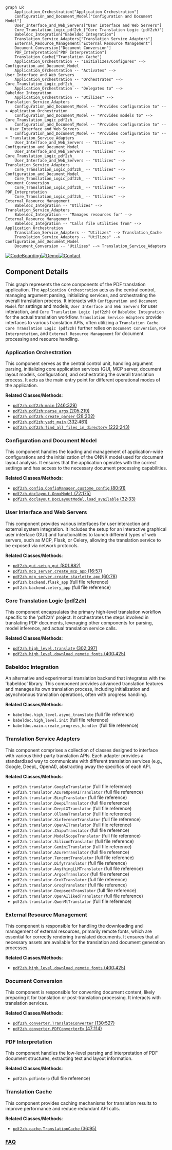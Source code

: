 ```mermaid
graph LR
    Application_Orchestration["Application Orchestration"]
    Configuration_and_Document_Model["Configuration and Document Model"]
    User_Interface_and_Web_Servers["User Interface and Web Servers"]
    Core_Translation_Logic_pdf2zh_["Core Translation Logic (pdf2zh)"]
    Babeldoc_Integration["Babeldoc Integration"]
    Translation_Service_Adapters["Translation Service Adapters"]
    External_Resource_Management["External Resource Management"]
    Document_Conversion["Document Conversion"]
    PDF_Interpretation["PDF Interpretation"]
    Translation_Cache["Translation Cache"]
    Application_Orchestration -- "Initializes/Configures" --> Configuration_and_Document_Model
    Application_Orchestration -- "Activates" --> User_Interface_and_Web_Servers
    Application_Orchestration -- "Orchestrates" --> Core_Translation_Logic_pdf2zh_
    Application_Orchestration -- "Delegates to" --> Babeldoc_Integration
    Application_Orchestration -- "Utilizes" --> Translation_Service_Adapters
    Configuration_and_Document_Model -- "Provides configuration to" --> Application_Orchestration
    Configuration_and_Document_Model -- "Provides models to" --> Core_Translation_Logic_pdf2zh_
    Configuration_and_Document_Model -- "Provides configuration to" --> User_Interface_and_Web_Servers
    Configuration_and_Document_Model -- "Provides configuration to" --> Translation_Service_Adapters
    User_Interface_and_Web_Servers -- "Utilizes" --> Configuration_and_Document_Model
    User_Interface_and_Web_Servers -- "Utilizes" --> Core_Translation_Logic_pdf2zh_
    User_Interface_and_Web_Servers -- "Utilizes" --> Translation_Service_Adapters
    Core_Translation_Logic_pdf2zh_ -- "Utilizes" --> Configuration_and_Document_Model
    Core_Translation_Logic_pdf2zh_ -- "Utilizes" --> Document_Conversion
    Core_Translation_Logic_pdf2zh_ -- "Utilizes" --> PDF_Interpretation
    Core_Translation_Logic_pdf2zh_ -- "Utilizes" --> External_Resource_Management
    Babeldoc_Integration -- "Utilizes" --> Translation_Service_Adapters
    Babeldoc_Integration -- "Manages resources for" --> External_Resource_Management
    Babeldoc_Integration -- "Calls file utilities from" --> Application_Orchestration
    Translation_Service_Adapters -- "Utilizes" --> Translation_Cache
    Translation_Service_Adapters -- "Utilizes" --> Configuration_and_Document_Model
    Document_Conversion -- "Utilizes" --> Translation_Service_Adapters
```
[![CodeBoarding](https://img.shields.io/badge/Generated%20by-CodeBoarding-9cf?style=flat-square)](https://github.com/CodeBoarding/GeneratedOnBoardings)[![Demo](https://img.shields.io/badge/Try%20our-Demo-blue?style=flat-square)](https://www.codeboarding.org/demo)[![Contact](https://img.shields.io/badge/Contact%20us%20-%20contact@codeboarding.org-lightgrey?style=flat-square)](mailto:contact@codeboarding.org)

## Component Details

This graph represents the core components of the PDF translation application. The `Application Orchestration` acts as the central control, managing argument parsing, initializing services, and orchestrating the overall translation process. It interacts with `Configuration and Document Model` for settings and models, `User Interface and Web Servers` for user interaction, and `Core Translation Logic (pdf2zh)` or `Babeldoc Integration` for the actual translation workflow. `Translation Service Adapters` provide interfaces to various translation APIs, often utilizing a `Translation Cache`. `Core Translation Logic (pdf2zh)` further relies on `Document Conversion`, `PDF Interpretation`, and `External Resource Management` for document processing and resource handling.

### Application Orchestration
This component serves as the central control unit, handling argument parsing, initializing core application services (GUI, MCP server, document layout models, configuration), and orchestrating the overall translation process. It acts as the main entry point for different operational modes of the application.


**Related Classes/Methods**:

- <a href="https://github.com/Byaidu/PDFMathTranslate/blob/master/pdf2zh/pdf2zh.py#L246-L329" target="_blank" rel="noopener noreferrer">`pdf2zh.pdf2zh:main` (246:329)</a>
- <a href="https://github.com/Byaidu/PDFMathTranslate/blob/master/pdf2zh/pdf2zh.py#L205-L219" target="_blank" rel="noopener noreferrer">`pdf2zh.pdf2zh:parse_args` (205:219)</a>
- <a href="https://github.com/Byaidu/PDFMathTranslate/blob/master/pdf2zh/pdf2zh.py#L28-L202" target="_blank" rel="noopener noreferrer">`pdf2zh.pdf2zh:create_parser` (28:202)</a>
- <a href="https://github.com/Byaidu/PDFMathTranslate/blob/master/pdf2zh/pdf2zh.py#L332-L461" target="_blank" rel="noopener noreferrer">`pdf2zh.pdf2zh:yadt_main` (332:461)</a>
- <a href="https://github.com/Byaidu/PDFMathTranslate/blob/master/pdf2zh/pdf2zh.py#L222-L243" target="_blank" rel="noopener noreferrer">`pdf2zh.pdf2zh:find_all_files_in_directory` (222:243)</a>


### Configuration and Document Model
This component handles the loading and management of application-wide configurations and the initialization of the ONNX model used for document layout analysis. It ensures that the application operates with the correct settings and has access to the necessary document processing capabilities.


**Related Classes/Methods**:

- <a href="https://github.com/Byaidu/PDFMathTranslate/blob/master/pdf2zh/config.py#L80-L91" target="_blank" rel="noopener noreferrer">`pdf2zh.config.ConfigManager.custome_config` (80:91)</a>
- <a href="https://github.com/Byaidu/PDFMathTranslate/blob/master/pdf2zh/doclayout.py#L72-L175" target="_blank" rel="noopener noreferrer">`pdf2zh.doclayout.OnnxModel` (72:175)</a>
- <a href="https://github.com/Byaidu/PDFMathTranslate/blob/master/pdf2zh/doclayout.py#L32-L33" target="_blank" rel="noopener noreferrer">`pdf2zh.doclayout.DocLayoutModel.load_available` (32:33)</a>


### User Interface and Web Servers
This component provides various interfaces for user interaction and external system integration. It includes the setup for an interactive graphical user interface (GUI) and functionalities to launch different types of web servers, such as MCP, Flask, or Celery, allowing the translation service to be exposed via network protocols.


**Related Classes/Methods**:

- <a href="https://github.com/Byaidu/PDFMathTranslate/blob/master/pdf2zh/gui.py#L801-L882" target="_blank" rel="noopener noreferrer">`pdf2zh.gui.setup_gui` (801:882)</a>
- <a href="https://github.com/Byaidu/PDFMathTranslate/blob/master/pdf2zh/mcp_server.py#L16-L57" target="_blank" rel="noopener noreferrer">`pdf2zh.mcp_server.create_mcp_app` (16:57)</a>
- <a href="https://github.com/Byaidu/PDFMathTranslate/blob/master/pdf2zh/mcp_server.py#L60-L78" target="_blank" rel="noopener noreferrer">`pdf2zh.mcp_server.create_starlette_app` (60:78)</a>
- `pdf2zh.backend.flask_app` (full file reference)
- `pdf2zh.backend.celery_app` (full file reference)


### Core Translation Logic (pdf2zh)
This component encapsulates the primary high-level translation workflow specific to the 'pdf2zh' project. It orchestrates the steps involved in translating PDF documents, leveraging other components for parsing, model inference, and actual translation service calls.


**Related Classes/Methods**:

- <a href="https://github.com/Byaidu/PDFMathTranslate/blob/master/pdf2zh/high_level.py#L302-L397" target="_blank" rel="noopener noreferrer">`pdf2zh.high_level.translate` (302:397)</a>
- <a href="https://github.com/Byaidu/PDFMathTranslate/blob/master/pdf2zh/high_level.py#L400-L425" target="_blank" rel="noopener noreferrer">`pdf2zh.high_level.download_remote_fonts` (400:425)</a>


### Babeldoc Integration
An alternative and experimental translation backend that integrates with the 'babeldoc' library. This component provides advanced translation features and manages its own translation process, including initialization and asynchronous translation operations, often with progress handling.


**Related Classes/Methods**:

- `babeldoc.high_level.async_translate` (full file reference)
- `babeldoc.high_level.init` (full file reference)
- `babeldoc.main.create_progress_handler` (full file reference)


### Translation Service Adapters
This component comprises a collection of classes designed to interface with various third-party translation APIs. Each adapter provides a standardized way to communicate with different translation services (e.g., Google, DeepL, OpenAI), abstracting away the specifics of each API.


**Related Classes/Methods**:

- `pdf2zh.translator.GoogleTranslator` (full file reference)
- `pdf2zh.translator.AzureOpenAITranslator` (full file reference)
- `pdf2zh.translator.BingTranslator` (full file reference)
- `pdf2zh.translator.DeepLTranslator` (full file reference)
- `pdf2zh.translator.DeepLXTranslator` (full file reference)
- `pdf2zh.translator.OllamaTranslator` (full file reference)
- `pdf2zh.translator.XinferenceTranslator` (full file reference)
- `pdf2zh.translator.OpenAITranslator` (full file reference)
- `pdf2zh.translator.ZhipuTranslator` (full file reference)
- `pdf2zh.translator.ModelScopeTranslator` (full file reference)
- `pdf2zh.translator.SiliconTranslator` (full file reference)
- `pdf2zh.translator.GeminiTranslator` (full file reference)
- `pdf2zh.translator.AzureTranslator` (full file reference)
- `pdf2zh.translator.TencentTranslator` (full file reference)
- `pdf2zh.translator.DifyTranslator` (full file reference)
- `pdf2zh.translator.AnythingLLMTranslator` (full file reference)
- `pdf2zh.translator.ArgosTranslator` (full file reference)
- `pdf2zh.translator.GrokTranslator` (full file reference)
- `pdf2zh.translator.GroqTranslator` (full file reference)
- `pdf2zh.translator.DeepseekTranslator` (full file reference)
- `pdf2zh.translator.OpenAIlikedTranslator` (full file reference)
- `pdf2zh.translator.QwenMtTranslator` (full file reference)


### External Resource Management
This component is responsible for handling the downloading and management of external resources, primarily remote fonts, which are essential for correctly rendering translated documents. It ensures that all necessary assets are available for the translation and document generation processes.


**Related Classes/Methods**:

- <a href="https://github.com/Byaidu/PDFMathTranslate/blob/master/pdf2zh/high_level.py#L400-L425" target="_blank" rel="noopener noreferrer">`pdf2zh.high_level.download_remote_fonts` (400:425)</a>


### Document Conversion
This component is responsible for converting document content, likely preparing it for translation or post-translation processing. It interacts with translation services.


**Related Classes/Methods**:

- <a href="https://github.com/Byaidu/PDFMathTranslate/blob/master/pdf2zh/converter.py#L130-L527" target="_blank" rel="noopener noreferrer">`pdf2zh.converter.TranslateConverter` (130:527)</a>
- <a href="https://github.com/Byaidu/PDFMathTranslate/blob/master/pdf2zh/converter.py#L47-L114" target="_blank" rel="noopener noreferrer">`pdf2zh.converter.PDFConverterEx` (47:114)</a>


### PDF Interpretation
This component handles the low-level parsing and interpretation of PDF document structures, extracting text and layout information.


**Related Classes/Methods**:

- `pdf2zh.pdfinterp` (full file reference)


### Translation Cache
This component provides caching mechanisms for translation results to improve performance and reduce redundant API calls.


**Related Classes/Methods**:

- <a href="https://github.com/Byaidu/PDFMathTranslate/blob/master/pdf2zh/cache.py#L36-L95" target="_blank" rel="noopener noreferrer">`pdf2zh.cache.TranslationCache` (36:95)</a>




### [FAQ](https://github.com/CodeBoarding/GeneratedOnBoardings/tree/main?tab=readme-ov-file#faq)